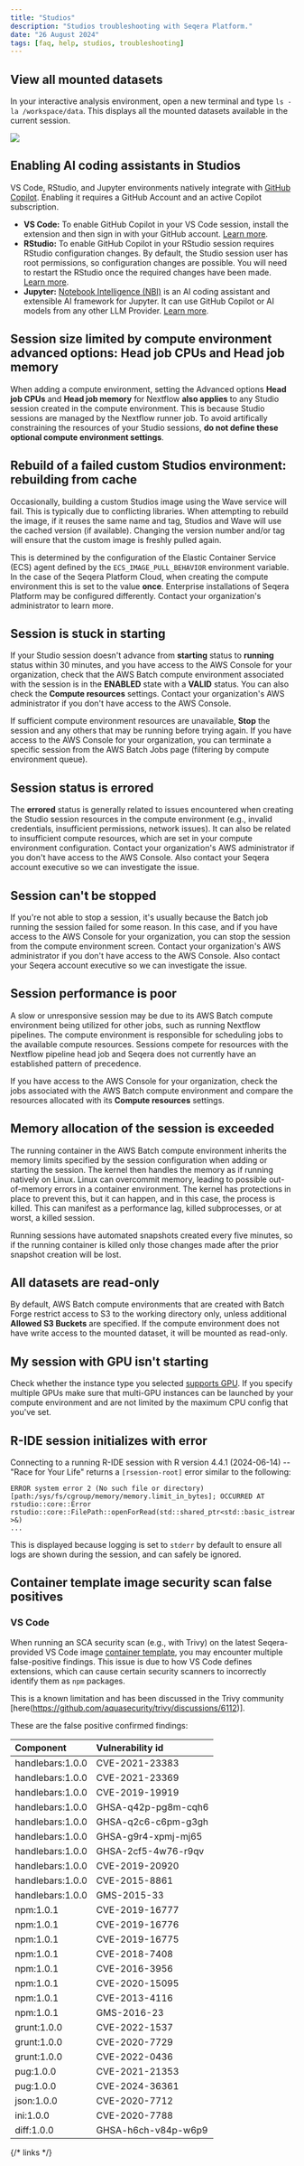 ```yaml
---
title: "Studios"
description: "Studios troubleshooting with Seqera Platform."
date: "26 August 2024"
tags: [faq, help, studios, troubleshooting]
---
```


## View all mounted datasets

In your interactive analysis environment, open a new terminal and type `ls -la /workspace/data`. This displays all the mounted datasets available in the current session.

![](./_images/studios_notebook_fusion.png)

## Enabling AI coding assistants in Studios

VS Code, RStudio, and Jupyter environments natively integrate with [GitHub Copilot][gh-copilot]. Enabling it requires a GitHub Account and an active Copilot subscription.

- **VS Code:** To enable GitHub Copilot in your VS Code session, install the extension and then sign in with your GitHub account. [Learn more][vscode-blog].
- **RStudio:** To enable GitHub Copilot in your RStudio session requires RStudio configuration changes. By default, the Studio session user has root permissions, so configuration changes are possible. You will need to restart the RStudio once the required changes have been made. [Learn more][posit-ghcopilot-guide].
- **Jupyter:** [Notebook Intelligence (NBI)][nbi] is an AI coding assistant and extensible AI framework for Jupyter. It can use GitHub Copilot or AI models from any other LLM Provider. [Learn more][nbi-blog].

## Session size limited by compute environment advanced options: Head job CPUs and Head job memory

When adding a compute environment, setting the Advanced options **Head job CPUs** and **Head job memory** for Nextflow **also applies** to any Studio session created in the compute environment. This is because Studio sessions are managed by the Nextflow runner job. To avoid artifically constraining the resources of your Studio sessions, **do not define these optional compute environment settings**.

## Rebuild of a failed custom Studios environment: rebuilding from cache

Occasionally, building a custom Studios image using the Wave service will fail. This is typically due to conflicting libraries. When attempting to rebuild the image, if it reuses the same name and tag, Studios and Wave will use the cached version (if available). Changing the version number and/or tag will ensure that the custom image is freshly pulled again.

This is determined by the configuration of the Elastic Container Service (ECS) agent defined by the `ECS_IMAGE_PULL_BEHAVIOR` environment variable. In the case of the Seqera Platform Cloud, when creating the compute environment this is set to the value **once**. Enterprise installations of Seqera Platform may be configured differently. Contact your organization's administrator to learn more.

## Session is stuck in **starting**

If your Studio session doesn't advance from **starting** status to **running** status within 30 minutes, and you have access to the AWS Console for your organization, check that the AWS Batch compute environment associated with the session is in the **ENABLED** state with a **VALID** status. You can also check the **Compute resources** settings. Contact your organization's AWS administrator if you don't have access to the AWS Console.

If sufficient compute environment resources are unavailable, **Stop** the session and any others that may be running before trying again. If you have access to the AWS Console for your organization, you can terminate a specific session from the AWS Batch Jobs page (filtering by compute environment queue).

## Session status is **errored**

The **errored** status is generally related to issues encountered when creating the Studio session resources in the compute environment (e.g., invalid credentials, insufficient permissions, network issues). It can also be related to insufficient compute resources, which are set in your compute environment configuration. Contact your organization's AWS administrator if you don't have access to the AWS Console. Also contact your Seqera account executive so we can investigate the issue.

## Session can't be **stopped**

If you're not able to stop a session, it's usually because the Batch job running the session failed for some reason. In this case, and if you have access to the AWS Console for your organization, you can stop the session from the compute environment screen. Contact your organization's AWS administrator if you don't have access to the AWS Console. Also contact your Seqera account executive so we can investigate the issue.

## Session performance is poor

A slow or unresponsive session may be due to its AWS Batch compute environment being utilized for other jobs, such as running Nextflow pipelines. The compute environment is responsible for scheduling jobs to the available compute resources. Sessions compete for resources with the Nextflow pipeline head job and Seqera does not currently have an established pattern of precedence.

If you have access to the AWS Console for your organization, check the jobs associated with the AWS Batch compute environment and compare the resources allocated with its **Compute resources** settings.

## Memory allocation of the session is exceeded

The running container in the AWS Batch compute environment inherits the memory limits specified by the session configuration when adding or starting the session. The kernel then handles the memory as if running natively on Linux. Linux can overcommit memory, leading to possible out-of-memory errors in a container environment. The kernel has protections in place to prevent this, but it can happen, and in this case, the process is killed. This can manifest as a performance lag, killed subprocesses, or at worst, a killed session. 

Running sessions have automated snapshots created every five minutes, so if the running container is killed only those changes made after the prior snapshot creation will be lost.

## All datasets are read-only

By default, AWS Batch compute environments that are created with Batch Forge restrict access to S3 to the working directory only, unless additional **Allowed S3 Buckets** are specified. If the compute environment does not have write access to the mounted dataset, it will be mounted as read-only.

## My session with GPU isn't starting 

Check whether the instance type you selected [supports GPU](https://aws.amazon.com/ec2/instance-types/). If you specify multiple GPUs make sure that multi-GPU instances can be launched by your compute environment and are not limited by the maximum CPU config that you've set.

## R-IDE session initializes with error

Connecting to a running R-IDE session with R version 4.4.1 (2024-06-14) -- "Race for Your Life" returns a `[rsession-root]` error similar to the following:

```
ERROR system error 2 (No such file or directory) [path:/sys/fs/cgroup/memory/memory.limit_in_bytes]; OCCURRED AT rstudio::core::Error rstudio::core::FilePath::openForRead(std::shared_ptr<std::basic_istream<char> >&)
...
```

This is displayed because logging is set to `stderr` by default to ensure all logs are shown during the session, and can safely be ignored.

## Container template image security scan false positives

### VS Code

When running an SCA security scan (e.g., with Trivy) on the latest Seqera-provided VS Code image [container template](../studios#custom-envs), you may encounter multiple false-positive findings. This issue is due to how VS Code defines extensions, which can cause certain security scanners to incorrectly identify them as `npm` packages.

This is a known limitation and has been discussed in the Trivy community [here(https://github.com/aquasecurity/trivy/discussions/6112)].

These are the false positive confirmed findings:

| Component        | Vulnerability id⁠    |
| :--------------- | :------------------- |
| handlebars:1.0.0 | CVE-2021-23383⁠      |
| handlebars:1.0.0 | CVE-2021-23369⁠      |
| handlebars:1.0.0 | CVE-2019-19919⁠      |
| handlebars:1.0.0 | GHSA-q42p-pg8m-cqh6  |
| handlebars:1.0.0 | GHSA-q2c6-c6pm-g3gh⁠ |
| handlebars:1.0.0 | GHSA-g9r4-xpmj-mj65⁠ |
| handlebars:1.0.0 | GHSA-2cf5-4w76-r9qv⁠ |
| handlebars:1.0.0 | CVE-2019-20920⁠      |
| handlebars:1.0.0 | CVE-2015-8861⁠       |
| handlebars:1.0.0 | GMS-2015-33⁠         |
| npm:1.0.1        | CVE-2019-16777⁠      |
| npm:1.0.1        | CVE-2019-16776⁠      |
| npm:1.0.1        | CVE-2019-16775⁠      |
| npm:1.0.1        | CVE-2018-7408⁠       |
| npm:1.0.1        | CVE-2016-3956⁠       |
| npm:1.0.1        | CVE-2020-15095⁠      |
| npm:1.0.1        | CVE-2013-4116⁠       |
| npm:1.0.1        | GMS-2016-23⁠         |
| grunt:1.0.0      | CVE-2022-1537⁠       |
| grunt:1.0.0      | CVE-2020-7729⁠       |
| grunt:1.0.0      | CVE-2022-0436⁠       |
| pug:1.0.0        | CVE-2021-21353⁠      |
| pug:1.0.0        | CVE-2024-36361⁠      |
| json:1.0.0       | CVE-2020-7712⁠       |
| ini:1.0.0        | CVE-2020-7788⁠       |
| diff:1.0.0       | GHSA-h6ch-v84p-w6p9⁠ |

{/* links */}

[gh-copilot]: https://github.com/features/copilot
[vscode-blog]: https://code.visualstudio.com/docs/copilot/setup-simplified
[posit-ghcopilot-guide]: https://docs.posit.co/ide/user/ide/guide/tools/copilot.html
[nbi]: https://github.com/notebook-intelligence/notebook-intelligence
[nbi-blog]: https://blog.jupyter.org/introducing-notebook-intelligence-3648c306b91a
[contact]: https://seqera.io/contact-us/
